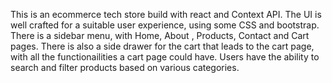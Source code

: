 This  is an ecommerce tech store build with react and Context API.
The UI is well crafted for a suitable user experience, using some CSS and bootstrap.
There is a sidebar menu, with Home, About , Products, Contact and Cart pages.
There is also a side drawer for the cart that leads to the cart page, with all the functionailities a cart page could have.
Users have the ability to search and filter products based on various categories.
